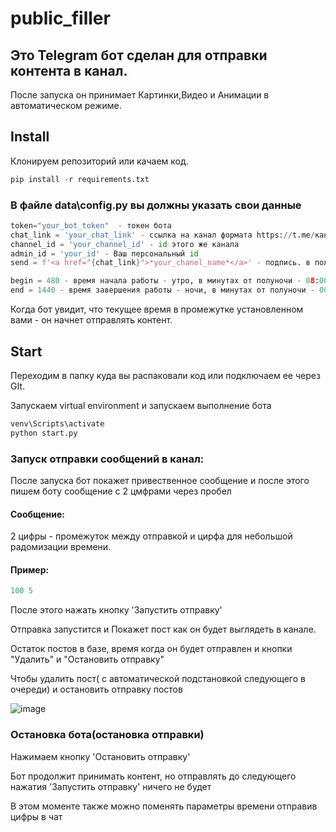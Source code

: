 # public_filler

## Это Telegram бот сделан для отправки контента в канал.
После запуска он принимает Картинки,Видео и Анимации в автоматическом режиме.

## Install
Клонируем репозиторий или качаем код.
```python
pip install -r requirements.txt
```

### В файле data\config.py вы должны указать свои данные
```python
token="your_bot_token"  - токен бота
chat_link = 'your_chat_link' - ссылка на канал формата https://t.me/канал
channel_id = 'your_channel_id' - id этого же канала
admin_id = 'your_id' - Ваш персональный id
send = f'<a href="{chat_link}">*your_chanel_name*</a>' - подпись. в поле *your_chanel_name* прописать название вашего канала

begin = 480 - время начала работы - утро, в минутах от полуночи - 08:00:00, можно устновить свое.
end = 1440 - время завершения работы - ночи, в минутах от полуночи - 00:00:00, можно устновить свое.
```
Когда бот увидит, что текущее время в промежутке установленном вами - он начнет отправлять контент.

## Start
Переходим в папку куда вы распаковали код или подключаем ее через GIt.
<p>Запускаем virtual environment и запускаем выполнение бота

```bash
venv\Scripts\activate
python start.py
```


### Запуск отправки сообщений в канал:
<p>После запуска бот покажет привественное сообщение и после этого пишем боту сообщение с 2 цмфрами через пробел

#### Сообщение:
<p>2 цифры - промежуток между отправкой и цирфа для небольшой радомизации времени. 
 
#### Пример:
 ```python
 100 5
 ```

<p>После этого нажать кнопку 'Запустить отправку'
<p>Отправка запустится и Покажет пост как он будет выглядеть в канале.
<p>Остаток постов в базе, время когда он будет отправлен и кнопки "Удалить" и "Остановить отправку"
<p>Чтобы удалить пост( с автоматической подстановкой следующего в очереди) и остановить отправку постов

![image](https://user-images.githubusercontent.com/10975524/203121894-edade7cd-d6e3-4875-b634-1ff582cdf7b5.png)

### Остановка бота(остановка отправки)
<p>Нажимаем кнопку 'Остановить отправку'
<p>Бот продолжит принимать контент, но отправлять до следующего нажатия 'Запустить отправку' ничего не будет
<p>В этом моменте также можно поменять параметры времени отправив цифры в чат
